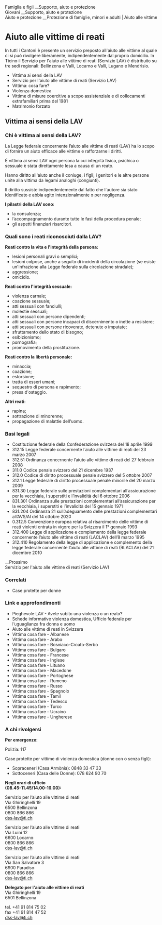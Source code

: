 Famiglia e figli __Supporto, aiuto e protezione  
Giovani __Supporto, aiuto e protezione  
Aiuto e protezione __Protezione di famiglie, minori e adulti | Aiuto alle
vittime  

#  Aiuto alle vittime di reati

In tutti i Cantoni è presente un servizio preposto all'aiuto alle vittime al
quale ci si può rivolgere liberamente, indipendentemente dal proprio
domicilio. In Ticino il Servizio per l'aiuto alle vittime di reati (Servizio
LAV) è distribuito su tre sedi regionali: Bellinzona e Valli, Locarno e Valli,
Lugano e Mendrisio.

  * Vittima ai sensi della LAV
  * Servizio per l'aiuto alle vittime di reati (Servizio LAV)
  * Vittima: cosa fare?
  * Violenza domestica
  * Vittime di misure coercitive a scopo assistenziale e di collocamenti extrafamiliari prima del 1981
  * Matrimonio forzato

##  Vittima ai sensi della LAV

### Chi è vittima ai sensi della LAV?

La Legge federale concernente l’aiuto alle vittime di reati (LAV) ha lo scopo
di fornire un aiuto efficace alle vittime e rafforzarne i diritti.

È vittima ai sensi LAV ogni persona la cui integrità fisica, psichica o
sessuale è stata direttamente lesa a causa di un reato.

Hanno diritto all'aiuto anche il coniuge, i figli, i genitori e le altre
persone unite alla vittima da legami analoghi (congiunti).

Il diritto sussiste indipendentemente dal fatto che l'autore sia stato
identificato e abbia agito intenzionalmente o per negligenza.

 **I pilastri della LAV sono:**

  * la consulenza;
  * l’accompagnamento durante tutte le fasi della procedura penale;
  * gli aspetti finanziari risarcitori.

### Quali sono i reati riconosciuti dalla LAV?

 **Reati contro la vita e l'integrità della persona:**

  * lesioni personali gravi o semplici;
  * lesioni colpose, anche a seguito di incidenti della circolazione (se esiste un'infrazione alla Legge federale sulla circolazione stradale);
  * aggressione;
  * omicidio.

 **Reati contro l'integrità sessuale:**

  * violenza carnale;
  * coazione sessuale;
  * atti sessuali con fanciulli;
  * molestie sessuali;
  * atti sessuali con persone dipendenti;
  * atti sessuali con persone incapaci di discernimento o inette a resistere;
  * atti sessuali con persone ricoverate, detenute o imputate;
  * sfruttamento dello stato di bisogno;
  * esibizionismo;
  * pornografia;
  * promovimento della prostituzione.

 **Reati contro la libertà personale:**

  * minaccia;
  * coazione;
  * estorsione;
  * tratta di esseri umani;
  * sequestro di persona e rapimento;
  * presa d'ostaggio.

 **Altri reati:**

  * rapina;
  * sottrazione di minorenne;
  * propagazione di malattie dell'uomo.

### Basi legali

  * Costituzione federale della Confederazione svizzera del 18 aprile 1999
  * 312.15 Legge federale concernente l’aiuto alle vittime di reati del 23 marzo 2007
  * 312.51 Ordinanza concernente l’aiuto alle vittime di reati del 27 febbraio 2008
  * 311.0 Codice penale svizzero del 21 dicembre 1937
  * 312.0 Codice di diritto processuale penale svizzero del 5 ottobre 2007
  * 312.1 Legge federale di diritto processuale penale minorile del 20 marzo 2009
  * 831.30 Legge federale sulle prestazioni complementari all’assicurazione per la vecchiaia, i superstiti e l’invalidità del 6 ottobre 2006
  * 831.301 Ordinanza sulle prestazioni complementari all’assicurazione per la vecchiaia, i superstiti e l’invalidità del 15 gennaio 1971
  * 831.204 Ordinanza 21 sull’adeguamento delle prestazioni complementari all’AVS/AI del 14 ottobre 2020
  * 0.312.5 Convenzione europea relativa al risarcimento delle vittime di reati violenti entrata in vigore per la Svizzera il 1° gennaio 1993
  * 312.400 Legge di applicazione e complemento della legge federale concernente l’aiuto alle vittime di reati (LACLAV) dell’8 marzo 1995
  * 312.410 Regolamento della legge di applicazione e complemento della legge federale concernente l’aiuto alle vittime di reati (RLACLAV) del 21 dicembre 2010  

__Prossimo  
Servizio per l'aiuto alle vittime di reati (Servizio LAV)

### Correlati

  * Case protette per donne

### Link e approfondimenti

  * Pieghevole LAV - Avete subito una violenza o un reato?
  * Schede informative violenza domestica, Ufficio federale per l’uguaglianza fra donna e uomo
  * Aiuto alle vittime di reati in Svizzera
  * Vittima cosa fare - Albanese 
  * Vittima cosa fare - Arabo
  * Vittima cosa fare - Bosniaco-Croato-Serbo
  * Vittima cosa fare - Bulgaro
  * Vittima cosa fare - Francese
  * Vittima cosa fare - Inglese
  * Vittima cosa fare - Lituano
  * Vittima cosa fare - Macedone
  * Vittima cosa fare - Portoghese
  * Vittima cosa fare - Rumeno
  * Vittima cosa fare - Russo
  * Vittima cosa fare - Spagnolo
  * Vittima cosa fare - Tamil
  * Vittima cosa fare - Tedesco
  * Vittima cosa fare - Turco
  * Vittima cosa fare - Ucraino
  * Vittima cosa fare - Ungherese   

### A chi rivolgersi

**Per emergenze:**

Polizia: 117

Case protette per vittime di violenza domestica (donne con o senza figli):

  * Sopraceneri (Casa Armònia): 0848 33 47 33
  * Sottoceneri (Casa delle Donne): 078 624 90 70

 **Negli orari di ufficio  
(08.45-11.45/14.00-16.00):**

Servizio per l’aiuto alle vittime di reati  
Via Ghiringhelli 19  
6500 Bellinzona  
0800 866 866  
dss-lav@ti.ch

Servizio per l’aiuto alle vittime di reati  
Via Luini 12  
6600 Locarno  
0800 866 866  
dss-lav@ti.ch

Servizio per l’aiuto alle vittime di reati  
Via San Salvatore 3  
6900 Paradiso  
0800 866 866  
dss-lav@ti.ch

 **Delegato per l'aiuto alle vittime di reati**  
Via Ghiringhelli 19  
6501 Bellinzona

tel. +41 91 814 75 02  
fax +41 91 814 47 52  
dss-lav@ti.ch  

